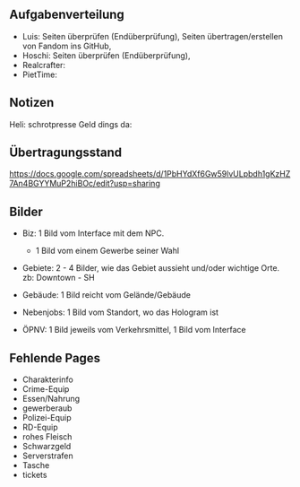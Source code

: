 ## Aufgabenverteilung

* Luis: Seiten überprüfen (Endüberprüfung), Seiten übertragen/erstellen von Fandom ins GitHub,
* Hoschi: Seiten überprüfen (Endüberprüfung),
* Realcrafter:
* PietTime:
  
## Notizen
Heli:
schrotpresse Geld dings da: 



## Übertragungsstand
https://docs.google.com/spreadsheets/d/1PbHYdXf6Gw59lvULpbdh1gKzHZ7An4BGYYMuP2hiBOc/edit?usp=sharing


## Bilder
* Biz: 1 Bild vom Interface mit dem NPC.
    * 1 Bild vom einem Gewerbe seiner Wahl

* Gebiete: 2 - 4 Bilder, wie das Gebiet aussieht und/oder wichtige Orte. zb: Downtown - SH
* Gebäude: 1 Bild reicht vom Gelände/Gebäude
* Nebenjobs: 1 Bild vom Standort, wo das Hologram ist
* ÖPNV: 1 Bild jeweils vom Verkehrsmittel, 1 Bild vom Interface

## Fehlende Pages

* Charakterinfo
* Crime-Equip
* Essen/Nahrung
* gewerberaub
* Polizei-Equip
* RD-Equip
* rohes Fleisch
* Schwarzgeld
* Serverstrafen
* Tasche
* tickets
